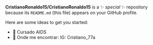 ###


**CristianoRonaldo15/CristianoRonaldo15** is a ✨ _special_ ✨ repository because its `README.md` (this file) appears on your GitHub profile.

Here are some ideas to get you started:

- 🏫 Cursado AIDS
- 💬 Onde me encontrar: IG: Cristiano_77a
